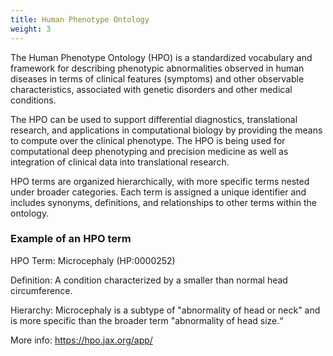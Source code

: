 ```yaml
---
title: Human Phenotype Ontology
weight: 3
---
```


The Human Phenotype Ontology (HPO) is a standardized vocabulary and framework for describing phenotypic abnormalities observed in human diseases in terms of clinical features (symptoms) and other observable characteristics, associated with genetic disorders and other medical conditions.

The HPO can be used to support differential diagnostics, translational research, and applications in computational biology by providing the means to compute over the clinical phenotype. The HPO is being used for computational deep phenotyping and precision medicine as well as integration of clinical data into translational research.

HPO terms are organized hierarchically, with more specific terms nested under broader categories. Each term is assigned a unique identifier and includes synonyms, definitions, and relationships to other terms within the ontology.

### Example of an HPO term

HPO Term: Microcephaly (HP:0000252) 

Definition: A condition characterized by a smaller than normal head circumference. 

Hierarchy: Microcephaly is a subtype of "abnormality of head or neck" and is more specific than the broader term "abnormality of head size.“

More info: https://hpo.jax.org/app/


